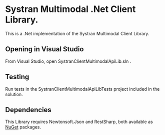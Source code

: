 ﻿Systran Multimodal .Net Client Library.
===================
This is a .Net implementation of the Systran Multimodal Client Library.


Opening in Visual Studio 
-------------

From Visual Studio, open SystranClientMultimodalApiLib.sln .


Testing
-------------

Run tests in the SystranClientMultimodalApiLibTests project included in the solution.


Dependencies
-------------

This Library requires Newtonsoft.Json and RestSharp, both available as [NuGet](https://www.nuget.org/) packages.
